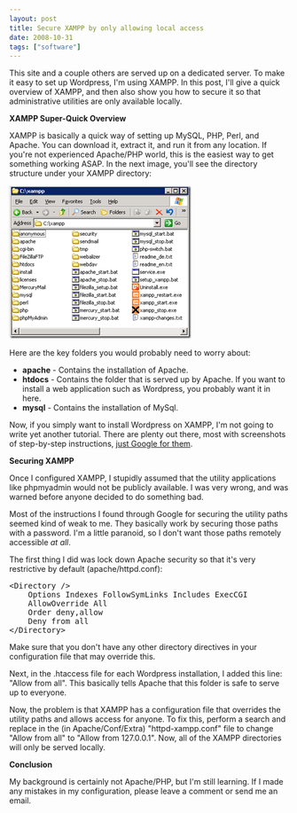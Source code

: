 ```yaml
---
layout: post
title: Secure XAMPP by only allowing local access
date: 2008-10-31
tags: ["software"]
---
```


This site and a couple others are served up on a dedicated server. To make it easy to set up Wordpress, I'm using XAMPP. In this post, I'll give a quick overview of XAMPP, and then also show you how to secure it so that administrative utilities are only available locally.

**XAMPP Super-Quick Overview**

XAMPP is basically a quick way of setting up MySQL, PHP, Perl, and Apache. You can download it, extract it, and run it from any location. If you're not experienced Apache/PHP world, this is the easiest way to get something working ASAP. In the next image, you'll see the directory structure under your XAMPP directory:

![image](image.png) 

Here are the key folders you would probably need to worry about:

*   **apache** - Contains the installation of Apache.
*   **htdocs** - Contains the folder that is served up by Apache. If you want to install a web application such as Wordpress, you probably want it in here.
*   **mysql** - Contains the installation of MySql. 

Now, if you simply want to install Wordpress on XAMPP, I'm not going to write yet another tutorial. There are plenty out there, most with screenshots of step-by-step instructions, [just Google for them](http://www.google.com/search?q=xampp+wordpress).

**Securing XAMPP**

Once I configured XAMPP, I stupidly assumed that the utility applications like phpmyadmin would not be publicly available. I was very wrong, and was warned before anyone decided to do something bad.

Most of the instructions I found through Google for securing the utility paths seemed kind of weak to me. They basically work by securing those paths with a password. I'm a little paranoid, so I don't want those paths remotely accessible _at all_.

The first thing I did was lock down Apache security so that it's very restrictive by default (apache/httpd.conf):

 <div class="wlWriterSmartContent" id="scid:812469c5-0cb0-4c63-8c15-c81123a09de7:8cd376e9-1946-4c7b-9be7-f6a978446954" style="padding-right: 0px; display: inline; padding-left: 0px; float: none; padding-bottom: 0px; margin: 0px; padding-top: 0px"><pre name="code" class="xml">&lt;Directory /&gt;
    Options Indexes FollowSymLinks Includes ExecCGI
    AllowOverride All
    Order deny,allow
    Deny from all
&lt;/Directory&gt;</pre></div>

Make sure that you don't have any other directory directives in your configuration file that may override this.

Next, in the .htaccess file for each Wordpress installation, I added this line: "Allow from all". This basically tells Apache that this folder is safe to serve up to everyone.

Now, the problem is that XAMPP has a configuration file that overrides the utility paths and allows access for anyone. To fix this, perform a search and replace in the (in Apache/Conf/Extra) "httpd-xampp.conf" file to change "Allow from all" to "Allow from 127.0.0.1". Now, all of the XAMPP directories will only be served locally.

**Conclusion**

My background is certainly not Apache/PHP, but I'm still learning. If I made any mistakes in my configuration, please leave a comment or send me an email.